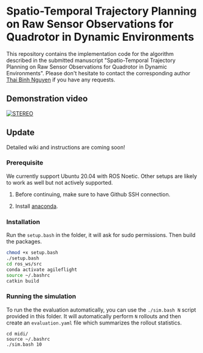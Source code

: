 # Spatio-Temporal Trajectory Planning on Raw Sensor Observations for Quadrotor in Dynamic Environments

This repository contains the implementation code for the algorithm described in the submitted manuscript "Spatio-Temporal Trajectory Planning on Raw Sensor Observations for Quadrotor in Dynamic Environments". Please don't hesitate to contact the corresponding author [Thai Binh Nguyen](mailto:thethaibinh@gmail.com) if you have any requests.

## Demonstration video
[![STEREO](https://img.youtube.com/vi/-s8uMdpkfSI/0.jpg)](https://www.youtube.com/watch?v=-s8uMdpkfSI)

## Update
Detailed wiki and instructions are coming soon!

### Prerequisite

We currently support Ubuntu 20.04 with ROS Noetic. Other setups are likely to work as well but not actively supported.

1. Before continuing, make sure to have Github SSH connection.

2. Install [anaconda](https://www.anaconda.com/).

### Installation
Run the `setup.bash` in the folder, it will ask for sudo permissions. Then build the packages.
```bash
chmod +x setup.bash
./setup.bash
cd ros_ws/src
conda activate agileflight
source ~/.bashrc
catkin build
```

### Running the simulation

To run the the evaluation automatically, you can use the `./sim.bash N` script provided in this folder. It will automatically perform `N` rollouts and then create an `evaluation.yaml` file which summarizes the rollout statistics.
```
cd midi/
source ~/.bashrc
./sim.bash 10
```

